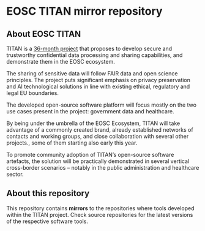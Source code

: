 # EOSC TITAN mirror repository

## About EOSC TITAN
TITAN is a [36-month project](https://cordis.europa.eu/project/id/101129822) that proposes to develop secure and trustworthy confidential data processing and sharing capabilities, and demonstrate them in the EOSC ecosystem.

The sharing of sensitive data will follow FAIR data and open science principles. The project puts significant emphasis on privacy preservation and AI technological solutions in line with existing ethical, regulatory and legal EU boundaries.

The developed open-source software platform will focus mostly on the two use cases present in the project: government data and healthcare.

By being under the umbrella of the EOSC Ecosystem, TITAN will take advantage of a commonly created brand, already established networks of contacts and working groups, and close collaboration with several other projects., some of them starting also early this year.

To promote community adoption of TITAN’s open-source software artefacts, the solution will be practically demonstrated in several vertical cross-border scenarios – notably in the public administration and healthcare sector.

## About this repository

This repository contains **mirrors** to the repositories where tools developed within the TITAN project.
Check source repositories for the latest versions of the respective software tools.

